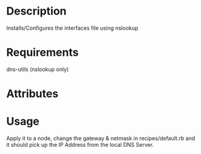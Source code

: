 Description 
===========
Installs/Configures the interfaces file using nslookup

Requirements
============
dns-utils (nslookup only)

Attributes
==========

Usage
=====
Apply it to a node, change the gateway & netmask in recipes/default.rb and it should pick up the IP Address from the local DNS Server.
